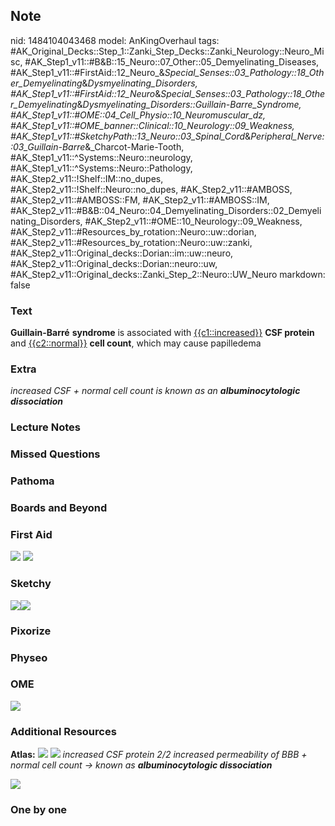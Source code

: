 ## Note
nid: 1484104043468
model: AnKingOverhaul
tags: #AK_Original_Decks::Step_1::Zanki_Step_Decks::Zanki_Neurology::Neuro_Misc, #AK_Step1_v11::#B&B::15_Neuro::07_Other::05_Demyelinating_Diseases, #AK_Step1_v11::#FirstAid::12_Neuro_&_Special_Senses::03_Pathology::18_Other_Demyelinating_&_Dysmyelinating_Disorders, #AK_Step1_v11::#FirstAid::12_Neuro_&_Special_Senses::03_Pathology::18_Other_Demyelinating_&_Dysmyelinating_Disorders::Guillain-Barre_Syndrome, #AK_Step1_v11::#OME::04_Cell_Physio::10_Neuromuscular_dz, #AK_Step1_v11::#OME_banner::Clinical::10_Neurology::09_Weakness, #AK_Step1_v11::#SketchyPath::13_Neuro::03_Spinal_Cord_&_Peripheral_Nerve::03_Guillain-Barre_&_Charcot-Marie-Tooth, #AK_Step1_v11::^Systems::Neuro::neurology, #AK_Step1_v11::^Systems::Neuro::Pathology, #AK_Step2_v11::!Shelf::IM::no_dupes, #AK_Step2_v11::!Shelf::Neuro::no_dupes, #AK_Step2_v11::#AMBOSS, #AK_Step2_v11::#AMBOSS::FM, #AK_Step2_v11::#AMBOSS::IM, #AK_Step2_v11::#B&B::04_Neuro::04_Demyelinating_Disorders::02_Demyelinating_Disorders, #AK_Step2_v11::#OME::10_Neurology::09_Weakness, #AK_Step2_v11::#Resources_by_rotation::Neuro::uw::dorian, #AK_Step2_v11::#Resources_by_rotation::Neuro::uw::zanki, #AK_Step2_v11::Original_decks::Dorian::im::uw::neuro, #AK_Step2_v11::Original_decks::Dorian::neuro::uw, #AK_Step2_v11::Original_decks::Zanki_Step_2::Neuro::UW_Neuro
markdown: false

### Text
<div>
  <b>Guillain-Barré</b> <b>syndrome</b> is associated with
  <u>{{c1::increased}}</u> <b>CSF protein</b> and
  <u>{{c2::normal}}</u> <b>cell count</b>, which may cause
  papilledema
</div>

### Extra
<i>increased CSF + normal cell count is known as an</i> <i style=
"font-weight: bold;">albuminocytologic dissociation</i>

### Lecture Notes


### Missed Questions


### Pathoma


### Boards and Beyond


### First Aid
<img src="tmpvWTtAy.png"> <img src="tmpKCcQ2r.png">

### Sketchy
<div><img src=
"GBS%20albumino-cytologic%20dissociation_1566160514431.jpg"><img src="Zoverall%20picture%20(99).JPG"></div>

### Pixorize


### Physeo


### OME
<div class="ome-widget">
  <a href=
  "https://onlinemeded.org/spa/neurology/weakness/acquire?ref=anki">
  <img src="_OME_AnkiFlashcards_Lesson_6.png"></a>
</div>

### Additional Resources
<b>Atlas:</b> <img src="tmpUeFGk9.png" class="resizer"> <img src=
"tmpZIUI2m.png" class="resizer"> <i>increased CSF protein 2/2
increased permeability of BBB + normal cell count → known as</i>
<i style="font-weight: bold;">albuminocytologic dissociation</i>
<div>
  <div>
    <i><img src="CSF%20Analysis.png" style="" class="resizer"></i>
  </div>
</div>

### One by one


